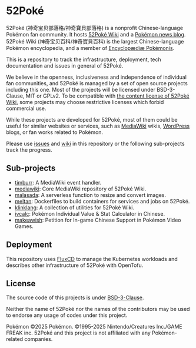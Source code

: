 52Poké
======

52Poké (神奇宝贝部落格/神奇寶貝部落格) is a nonprofit Chinese-language Pokémon fan community. It hosts [52Poké Wiki](https://wiki.52poke.com/) and a [Pokémon news blog](https://52poke.com/). 52Poké Wiki (神奇宝贝百科/神奇寶貝百科) is the largest Chinese-language Pokémon encyclopedia, and a member of [Encyclopædiæ Pokémonis](http://www.encyclopaediae-pokemonis.org/).

This is a repository to track the infrastructure, deployment, tech documentation and issues in general of 52Poké.

We believe in the openness, inclusiveness and independence of individual fan communities, and 52Poké is managed by a set of open source projects including this one. Most of the projects will be licensed under BSD-3-Clause, MIT or GPLv2. To be compatible with [the content license of 52Poké Wiki](https://creativecommons.org/licenses/by-nc-sa/3.0/), some projects may choose restrictive licenses which forbid commercial use.

While these projects are developed for 52Poké, most of them could be useful for similar websites or services, such as [MediaWiki](https://www.mediawiki.org/) wikis, [WordPress](https://wordpress.org/) blogs, or fan works related to Pokémon.

Please use [issues](https://github.com/52poke/52poke/issues) and [wiki](https://github.com/52poke/52poke/wiki) in this repository or the following sub-projects track the progress.

## Sub-projects

- [timburr](https://github.com/52poke/timburr): A MediaWiki event handler.
- [mediawiki](https://github.com/52poke/mediawiki): Core MediaWiki repository of 52Poké Wiki.
- [malasada](https://github.com/52poke/malasada): A serverless function to resize and convert images.
- [meltan](https://github.com/52poke/meltan): Dockerfiles to build containers for services and jobs on 52Poké.
- [klinklang](https://github.com/52poke/klinklang): A collection of utilities for 52Poké Wiki.
- [ivcalc](https://github.com/52poke/ivcalc): Pokémon Individual Value & Stat Calculator in Chinese.
- [makeawish](https://github.com/52poke/makeawish): Petition for In-game Chinese Support in Pokémon Video Games.

## Deployment

This repository uses [FluxCD](https://fluxcd.io/) to manage the Kubernetes workloads and describes other infrastructure of 52Poké with OpenTofu.

## License

The source code of this projects is under [BSD-3-Clause](LICENSE).

Neither the name of 52Poké nor the names of the contributors may be used to endorse any usage of codes under this project.

Pokémon ©2025 Pokémon. ©1995-2025 Nintendo/Creatures Inc./GAME FREAK inc. 52Poké and this project is not affiliated with any Pokémon-related companies.